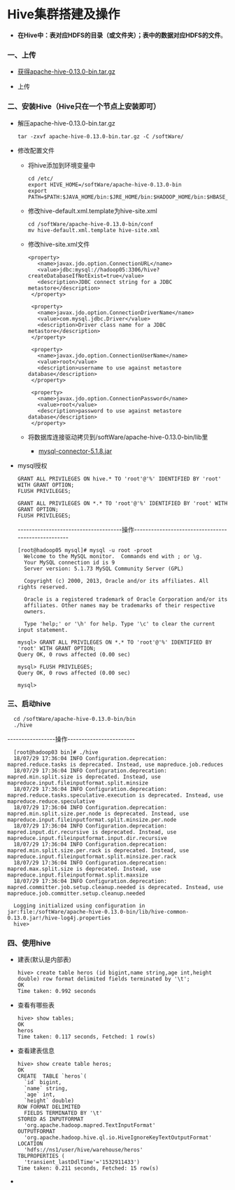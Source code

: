# Hive集群搭建及操作

* **在Hive中：表对应HDFS的目录（或文件夹）；表中的数据对应HDFS的文件**。

### 一、上传

* [获得apache-hive-0.13.0-bin.tar.gz](https://github.com/sunnyandgood/BigData/blob/master/Hive/apache-hive-0.13.0-bin.tar.gz)

* 上传

### 二、安装Hive（Hive只在一个节点上安装即可）

* 解压apache-hive-0.13.0-bin.tar.gz

      tar -zxvf apache-hive-0.13.0-bin.tar.gz -C /softWare/
      
* 修改配置文件

     * 将hive添加到环境变量中
     
           cd /etc/
           export HIVE_HOME=/softWare/apache-hive-0.13.0-bin
           export PATH=$PATH:$JAVA_HOME/bin:$JRE_HOME/bin:$HADOOP_HOME/bin:$HBASE_HOME/bin:$HIVE_HOME/bin
     
     * 修改hive-default.xml.template为hive-site.xml
     
           cd /softWare/apache-hive-0.13.0-bin/conf
           mv hive-default.xml.template hive-site.xml
     
     * 修改hive-site.xml文件
     
           <property>
              <name>javax.jdo.option.ConnectionURL</name>
              <value>jdbc:mysql://hadoop05:3306/hive?createDatabaseIfNotExist=true</value>
              <description>JDBC connect string for a JDBC metastore</description>
            </property>

            <property>
              <name>javax.jdo.option.ConnectionDriverName</name>
              <value>com.mysql.jdbc.Driver</value>
              <description>Driver class name for a JDBC metastore</description>
            </property>

            <property>
              <name>javax.jdo.option.ConnectionUserName</name>
              <value>root</value>
              <description>username to use against metastore database</description>
            </property>

            <property>
              <name>javax.jdo.option.ConnectionPassword</name>
              <value>root</value>
              <description>password to use against metastore database</description>
            </property>
     
     * 将数据库连接驱动拷贝到/softWare/apache-hive-0.13.0-bin/lib里
     
     	 * [mysql-connector-5.1.8.jar](https://github.com/sunnyandgood/BigData/blob/master/Sqoop/mysql-connector-5.1.8.jar)
     
     
* mysql授权

      GRANT ALL PRIVILEGES ON hive.* TO 'root'@'%' IDENTIFIED BY 'root' WITH GRANT OPTION;
      FLUSH PRIVILEGES;
      
      GRANT ALL PRIVILEGES ON *.* TO 'root'@'%' IDENTIFIED BY 'root' WITH GRANT OPTION;
      FLUSH PRIVILEGES;
      
     -------------------------------------操作---------------------------------------------------

      [root@hadoop05 mysql]# mysql -u root -proot
        Welcome to the MySQL monitor.  Commands end with ; or \g.
        Your MySQL connection id is 9
        Server version: 5.1.73 MySQL Community Server (GPL)

        Copyright (c) 2000, 2013, Oracle and/or its affiliates. All rights reserved.

        Oracle is a registered trademark of Oracle Corporation and/or its
        affiliates. Other names may be trademarks of their respective
        owners.

        Type 'help;' or '\h' for help. Type '\c' to clear the current input statement.

      mysql> GRANT ALL PRIVILEGES ON *.* TO 'root'@'%' IDENTIFIED BY 'root' WITH GRANT OPTION;
      Query OK, 0 rows affected (0.00 sec)

      mysql> FLUSH PRIVILEGES;
      Query OK, 0 rows affected (0.00 sec)

      mysql>

### 三、启动hive

      cd /softWare/apache-hive-0.13.0-bin/bin
      ./hive
      
-----------------操作------------------------

      [root@hadoop03 bin]# ./hive
      18/07/29 17:36:04 INFO Configuration.deprecation: mapred.reduce.tasks is deprecated. Instead, use mapreduce.job.reduces
      18/07/29 17:36:04 INFO Configuration.deprecation: mapred.min.split.size is deprecated. Instead, use mapreduce.input.fileinputformat.split.minsize
      18/07/29 17:36:04 INFO Configuration.deprecation: mapred.reduce.tasks.speculative.execution is deprecated. Instead, use mapreduce.reduce.speculative
      18/07/29 17:36:04 INFO Configuration.deprecation: mapred.min.split.size.per.node is deprecated. Instead, use mapreduce.input.fileinputformat.split.minsize.per.node
      18/07/29 17:36:04 INFO Configuration.deprecation: mapred.input.dir.recursive is deprecated. Instead, use mapreduce.input.fileinputformat.input.dir.recursive
      18/07/29 17:36:04 INFO Configuration.deprecation: mapred.min.split.size.per.rack is deprecated. Instead, use mapreduce.input.fileinputformat.split.minsize.per.rack
      18/07/29 17:36:04 INFO Configuration.deprecation: mapred.max.split.size is deprecated. Instead, use mapreduce.input.fileinputformat.split.maxsize
      18/07/29 17:36:04 INFO Configuration.deprecation: mapred.committer.job.setup.cleanup.needed is deprecated. Instead, use mapreduce.job.committer.setup.cleanup.needed

      Logging initialized using configuration in jar:file:/softWare/apache-hive-0.13.0-bin/lib/hive-common-0.13.0.jar!/hive-log4j.properties
      hive> 

### 四、使用hive

* 建表(默认是内部表)

      hive> create table heros (id bigint,name string,age int,height double) row format delimited fields terminated by '\t';
      OK
      Time taken: 0.992 seconds
      
* 查看有哪些表

      hive> show tables;
      OK
      heros
      Time taken: 0.117 seconds, Fetched: 1 row(s)

* 查看建表信息

      hive> show create table heros;
      OK
      CREATE  TABLE `heros`(
        `id` bigint, 
        `name` string, 
        `age` int, 
        `height` double)
      ROW FORMAT DELIMITED 
        FIELDS TERMINATED BY '\t' 
      STORED AS INPUTFORMAT 
        'org.apache.hadoop.mapred.TextInputFormat' 
      OUTPUTFORMAT 
        'org.apache.hadoop.hive.ql.io.HiveIgnoreKeyTextOutputFormat'
      LOCATION
        'hdfs://ns1/user/hive/warehouse/heros'
      TBLPROPERTIES (
        'transient_lastDdlTime'='1532911433')
      Time taken: 0.211 seconds, Fetched: 15 row(s)

* 
      
